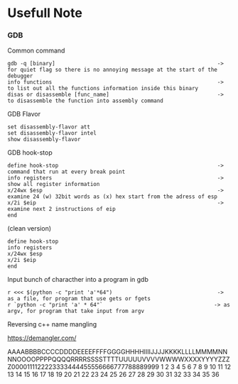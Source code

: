 # Usefull Note

<h3>GDB</h3>

Common command

```console
gdb -q [binary]                                                   -> for quiet flag so there is no annoying message at the start of the debugger
info functions                                                    -> to list out all the functions information inside this binary
disas or disassemble [func_name]                                  -> to disassemble the function into assembly command
```

GDB Flavor

```console
set disassembly-flavor att
set disassembly-flavor intel
show disassembly-flavor
```

GDB hook-stop

```console
define hook-stop                                                  -> command that run at every break point
info registers                                                    -> show all register information
x/24wx $esp                                                       -> examine 24 (w) 32bit words as (x) hex start from the adress of esp
x/2i $eip                                                         -> examine next 2 instructions of eip
end
```

(clean version)

```console
define hook-stop
info registers
x/24wx $esp
x/2i $eip
end
```

Input bunch of characther into a program in gdb

```console
r <<< $(python -c "print 'a'*64")                                 -> as a file, for program that use gets or fgets
r `python -c "print 'a' * 64"`                                   -> as argv, for program that take input from argv
```

Reversing c++ name mangling

https://demangler.com/

AAAABBBBCCCCDDDDEEEEFFFFGGGGHHHHIIIIJJJJKKKKLLLLMMMMNNNNOOOOPPPPQQQQRRRRSSSSTTTTUUUUUVVVVWWWWXXXXYYYYZZZZ0000111122223333444455556666777788889999
1   2   3   4   5   6   7   8   9   10  11  12  13  14  15  16  17  18  19  20  21   22  23  24  25  26  27  28  29  30  31  32  33  34  35  36